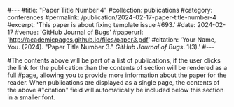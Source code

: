 
#---
#title: "Paper Title Number 4"
#collection: publications
#category: conferences
#permalink: /publication/2024-02-17-paper-title-number-4
#excerpt: 'This paper is about fixing template issue #693.'
#date: 2024-02-17
#venue: 'GitHub Journal of Bugs'
#paperurl: 'http://academicpages.github.io/files/paper3.pdf'
#citation: 'Your Name, You. (2024). &quot;Paper Title Number 3.&quot; <i>GitHub Journal of Bugs</i>. 1(3).'
#---

#The contents above will be part of a list of publications, if the user clicks the link for the publication than the contents of section will be rendered as a full #page, allowing you to provide more information about the paper for the reader. When publications are displayed as a single page, the contents of the above #"citation" field will automatically be included below this section in a smaller font.
